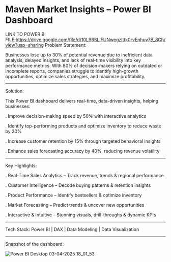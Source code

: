 #  Maven Market Insights – Power BI Dashboard
LINK TO POWER BI FILE:https://drive.google.com/file/d/10L96SLIFUNwegzlttk0rvEnhuv7B_8Ch/view?usp=sharing
 Problem Statement:

Businesses lose up to 30% of potential revenue due to inefficient data analysis, delayed insights, and lack of real-time visibility into key performance metrics. With 80% of decision-makers relying on outdated or incomplete reports, companies struggle to identify high-growth opportunities, optimize sales strategies, and maximize profitability.

----

 Solution:

This Power BI dashboard delivers real-time, data-driven insights, helping businesses:

. Improve decision-making speed by 50% with interactive analytics

. Identify top-performing products and optimize inventory to reduce waste by 20%

. Increase customer retention by 15% through targeted behavioral insights

. Enhance sales forecasting accuracy by 40%, reducing revenue volatility

----


 Key Highlights:

. Real-Time Sales Analytics – Track revenue, trends & regional performance

. Customer Intelligence – Decode buying patterns & retention insights

. Product Performance – Identify bestsellers & optimize inventory

. Market Forecasting – Predict trends & uncover new opportunities

. Interactive & Intuitive – Stunning visuals, drill-throughs & dynamic KPIs

----

 Tech Stack: Power BI | DAX | Data Modeling | Data Visualization

----

 Snapshot of the dashboard: 

![Power BI Desktop 03-04-2025 18_01_53](https://github.com/user-attachments/assets/1728e5bf-03e6-4cd4-b611-9fd8ecbaad59)
